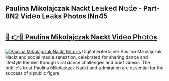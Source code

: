 ## Paulina Mikolajczak Nackt Le𝚊k𝚎d N𝚞𝚍e - Part-8N2 Vid𝚎o Le𝚊ks Photos lNn45

# <h2><a href="http://fb6hrb.evod.top/?m=Paulina+Mikolajczak+Nackt">🔗 👉🔴 Paulina Mikolajczak Nackt Vid𝚎o Ph𝚘t𝚘s</a></h2>

[![Paulina Mikolajczak Nackt N𝚞d𝚎s](https://i.imgur.com/8V9OHl7.gif)](http://fb6hrb.evod.top/?m=Paulina+Mikolajczak+Nackt)
Digital entertainer Paulina Mikolajczak Nackt and social media sensation, celebrated for sharing dance and lifestyle themes through viral dance challenges and brief videos. The public's trust Paulina Mikolajczak Nackt and admiration are essential for the success of a public figure. 
